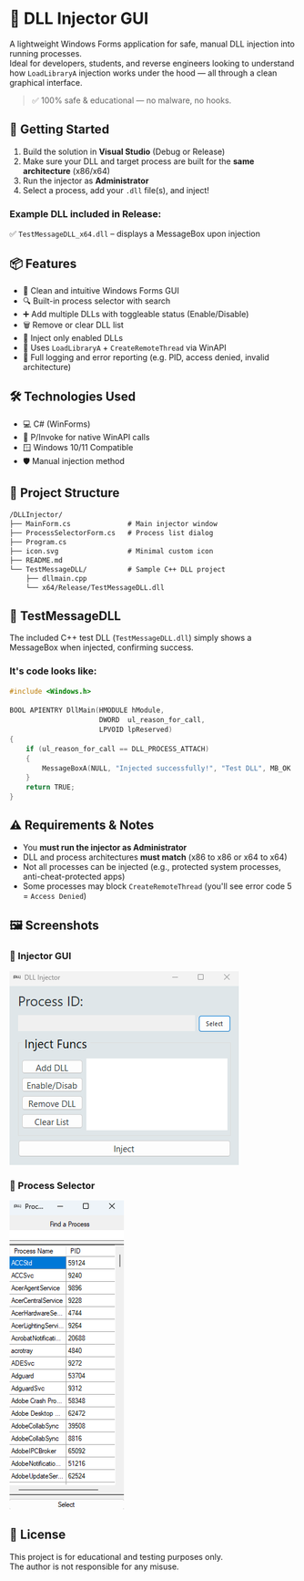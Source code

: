 # 💉 DLL Injector GUI

A lightweight Windows Forms application for safe, manual DLL injection into running processes.  
Ideal for developers, students, and reverse engineers looking to understand how `LoadLibraryA` injection works under the hood — all through a clean graphical interface.

> ✅ 100% safe & educational — no malware, no hooks.

## 🚀 Getting Started

1. Build the solution in **Visual Studio** (Debug or Release)
2. Make sure your DLL and target process are built for the **same architecture** (x86/x64)
3. Run the injector as **Administrator**
4. Select a process, add your `.dll` file(s), and inject!

### Example DLL included in Release:
✅ `TestMessageDLL_x64.dll` – displays a MessageBox upon injection

## 📦 Features

- 🧠 Clean and intuitive Windows Forms GUI
- 🔍 Built-in process selector with search
- ➕ Add multiple DLLs with toggleable status (Enable/Disable)
- 🗑 Remove or clear DLL list
- 🚀 Inject only enabled DLLs
- 🧩 Uses `LoadLibraryA` + `CreateRemoteThread` via WinAPI
- 📜 Full logging and error reporting (e.g. PID, access denied, invalid architecture)

## 🛠 Technologies Used

- 💻 C# (WinForms)
- 🧠 P/Invoke for native WinAPI calls
- 🪟 Windows 10/11 Compatible
- 🛡 Manual injection method

## 📁 Project Structure

```
/DLLInjector/
├── MainForm.cs              # Main injector window
├── ProcessSelectorForm.cs   # Process list dialog
├── Program.cs
├── icon.svg                 # Minimal custom icon
├── README.md
└── TestMessageDLL/          # Sample C++ DLL project
    ├── dllmain.cpp
    └── x64/Release/TestMessageDLL.dll
```

## 🧪 TestMessageDLL

The included C++ test DLL (`TestMessageDLL.dll`) simply shows a MessageBox when injected, confirming success.

### It's code looks like:

```cpp
#include <Windows.h>

BOOL APIENTRY DllMain(HMODULE hModule,
                      DWORD  ul_reason_for_call,
                      LPVOID lpReserved)
{
    if (ul_reason_for_call == DLL_PROCESS_ATTACH)
    {
        MessageBoxA(NULL, "Injected successfully!", "Test DLL", MB_OK | MB_ICONINFORMATION);
    }
    return TRUE;
}
```

## ⚠️ Requirements & Notes

- You **must run the injector as Administrator**
- DLL and process architectures **must match** (x86 to x86 or x64 to x64)
- Not all processes can be injected (e.g., protected system processes, anti-cheat-protected apps)
- Some processes may block `CreateRemoteThread` (you'll see error code 5 = `Access Denied`)

## 🖼 Screenshots

### 💉 Injector GUI

![DLL Injector](screenshots/main_window.png)

### 🔎 Process Selector

![Process Selector](screenshots/process_selector.png)

## 📘 License

This project is for educational and testing purposes only.  
The author is not responsible for any misuse.
